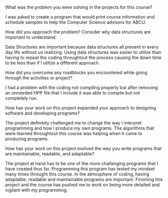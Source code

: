 What was the problem you were solving in the projects for this course?

I was asked to create a program that would print course information and schedule samples to help the Computer Science advisors for ABCU.

How did you approach the problem? Consider why data structures are important to understand.

Data Structures are important because data structures all present in every day life without us realizing. Using data structures was easier to utilize than having to repeat the coding throughtout the process causing the down time to be less than if I utilize a different approach. 

How did you overcome any roadblocks you encountered while going through the activities or project?

I had a problem with the coding not compiling properly but after removing an unneeded HPP file that I include it was able to compile but not completely run.

How has your work on this project expanded your approach to designing software and developing programs?

The project definitely challenged me to change the way I interpret programming and how I produce my own programs. The algorithms that were learned throughtout this course was helping when it came to producing programs.

How has your work on this project evolved the way you write programs that are maintainable, readable, and adaptable?

The project at hand has to be one of the more challenging programs that I have created thus far. Programming this program has tested my mindset many times throught this course. In the atmosphere of coding, having adaptable, readable and maintainable programs are important. Finishing this project and the course has pushed me to work on being more detailed and vigilant with my programming.
